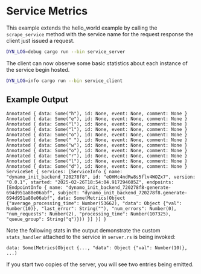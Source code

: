 # Service Metrics

This example extends the hello_world example by calling the `scrape_service` method
with the service name for the request response the client just issued a request.

```bash
DYN_LOG=debug cargo run --bin service_server
```

The client can now observe some basic statistics about each instance of the service
begin hosted.

```bash
DYN_LOG=info cargo run --bin service_client
```

## Example Output
```
Annotated { data: Some("h"), id: None, event: None, comment: None }
Annotated { data: Some("e"), id: None, event: None, comment: None }
Annotated { data: Some("l"), id: None, event: None, comment: None }
Annotated { data: Some("l"), id: None, event: None, comment: None }
Annotated { data: Some("o"), id: None, event: None, comment: None }
Annotated { data: Some(" "), id: None, event: None, comment: None }
Annotated { data: Some("w"), id: None, event: None, comment: None }
Annotated { data: Some("o"), id: None, event: None, comment: None }
Annotated { data: Some("r"), id: None, event: None, comment: None }
Annotated { data: Some("l"), id: None, event: None, comment: None }
Annotated { data: Some("d"), id: None, event: None, comment: None }
ServiceSet { services: [ServiceInfo { name: "dynamo_init_backend_720278f8", id: "eOHMc4ndRw8s5flv4WOZx7", version: "0.0.1", started: "2025-02-26T18:54:04.917294605Z", endpoints: [EndpointInfo { name: "dynamo_init_backend_720278f8-generate-694d951a80e06abf", subject: "dynamo_init_backend_720278f8.generate-694d951a80e06abf", data: Some(Metrics(Object {"average_processing_time": Number(53662), "data": Object {"val": Number(10)}, "last_error": String(""), "num_errors": Number(0), "num_requests": Number(2), "processing_time": Number(107325), "queue_group": String("q")})) }] }] }
```

Note the following stats in the output demonstrate the custom
`stats_handler` attached to the service in `server.rs` is being invoked:
```
data: Some(Metrics(Object {..., "data": Object {"val": Number(10)}, ...)
```

If you start two copies of the server, you will see two entries being emitted.
